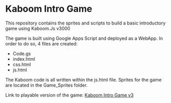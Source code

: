 # Kaboom Intro Game
This repository contains the sprites and scripts to build a basic introductory game using Kaboom.Js v3000

The game is built using Google Apps Script and deployed as a WebApp.  In order to do so, 4 files are created:  
- Code.gs
- index.html
- css.html
- js.html

The Kaboom code is all written within the js.html file.  Sprites for the game are located in the Game_Sprites folder.

Link to playable version of the game:  [Kaboom Intro Game v3](https://script.google.com/a/macros/eagleschools.net/s/AKfycbyC7Mnfe8z0Pq0OTObUyayaphD1Ouq5yhSY2DXxeETBZFS2Gg6Ij5IOjXaoeV76FhdkHA/exec)
